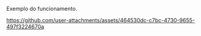 Exemplo do funcionamento.

https://github.com/user-attachments/assets/464530dc-c7bc-4730-9655-497f3224670a

